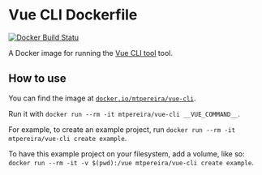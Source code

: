 # Vue CLI Dockerfile

[![Docker Build Statu](https://img.shields.io/docker/build/mtpereira/vue-cli.svg?style=flat-square)]()

A Docker image for running the [Vue CLI
tool](https://github.com/vuejs/vue-cli) tool.

## How to use

You can find the image at [`docker.io/mtpereira/vue-cli`](https://hub.docker.com/r/mtpereira/vue-cli/).

Run it with `docker run --rm -it mtpereira/vue-cli __VUE_COMMAND__`.

For example, to create an
example project, run `docker run --rm -it mtpereira/vue-cli create example`.

To have this example
project on your filesystem, add a volume, like so: `docker run --rm -it -v $(pwd):/vue mtpereira/vue-cli create example`.
